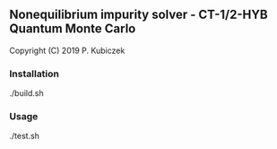 ## Nonequilibrium impurity solver - CT-1/2-HYB Quantum Monte Carlo

Copyright (C) 2019 P. Kubiczek

### Installation

./build.sh 

### Usage

./test.sh

